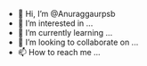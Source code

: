 - 👋 Hi, I’m @Anuraggaurpsb
- 👀 I’m interested in ...
- 🌱 I’m currently learning ...
- 💞️ I’m looking to collaborate on ...
- 📫 How to reach me ...

<!---
Anuraggaurpsb/Anuraggaurpsb is a ✨ special ✨ repository because its `README.md` (this file) appears on your GitHub profile.
You can click the Preview link to take a look at your changes.
--->
